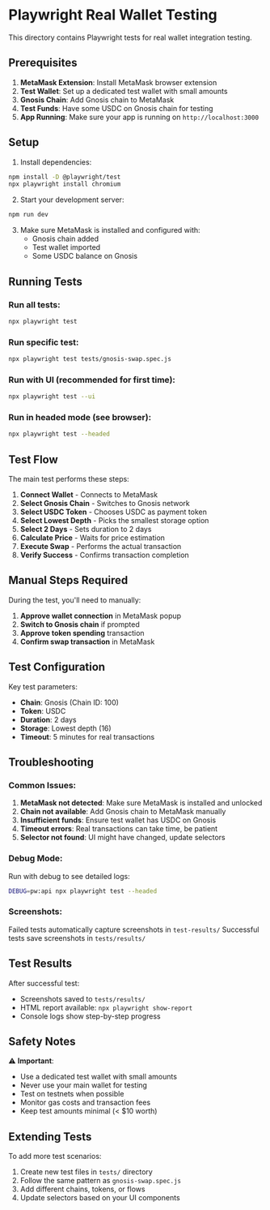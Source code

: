 # Playwright Real Wallet Testing

This directory contains Playwright tests for real wallet integration testing.

## Prerequisites

1. **MetaMask Extension**: Install MetaMask browser extension
2. **Test Wallet**: Set up a dedicated test wallet with small amounts
3. **Gnosis Chain**: Add Gnosis chain to MetaMask
4. **Test Funds**: Have some USDC on Gnosis chain for testing
5. **App Running**: Make sure your app is running on `http://localhost:3000`

## Setup

1. Install dependencies:

```bash
npm install -D @playwright/test
npx playwright install chromium
```

2. Start your development server:

```bash
npm run dev
```

3. Make sure MetaMask is installed and configured with:
   - Gnosis chain added
   - Test wallet imported
   - Some USDC balance on Gnosis

## Running Tests

### Run all tests:

```bash
npx playwright test
```

### Run specific test:

```bash
npx playwright test tests/gnosis-swap.spec.js
```

### Run with UI (recommended for first time):

```bash
npx playwright test --ui
```

### Run in headed mode (see browser):

```bash
npx playwright test --headed
```

## Test Flow

The main test performs these steps:

1. **Connect Wallet** - Connects to MetaMask
2. **Select Gnosis Chain** - Switches to Gnosis network
3. **Select USDC Token** - Chooses USDC as payment token
4. **Select Lowest Depth** - Picks the smallest storage option
5. **Select 2 Days** - Sets duration to 2 days
6. **Calculate Price** - Waits for price estimation
7. **Execute Swap** - Performs the actual transaction
8. **Verify Success** - Confirms transaction completion

## Manual Steps Required

During the test, you'll need to manually:

1. **Approve wallet connection** in MetaMask popup
2. **Switch to Gnosis chain** if prompted
3. **Approve token spending** transaction
4. **Confirm swap transaction** in MetaMask

## Test Configuration

Key test parameters:

- **Chain**: Gnosis (Chain ID: 100)
- **Token**: USDC
- **Duration**: 2 days
- **Storage**: Lowest depth (16)
- **Timeout**: 5 minutes for real transactions

## Troubleshooting

### Common Issues:

1. **MetaMask not detected**: Make sure MetaMask is installed and unlocked
2. **Chain not available**: Add Gnosis chain to MetaMask manually
3. **Insufficient funds**: Ensure test wallet has USDC on Gnosis
4. **Timeout errors**: Real transactions can take time, be patient
5. **Selector not found**: UI might have changed, update selectors

### Debug Mode:

Run with debug to see detailed logs:

```bash
DEBUG=pw:api npx playwright test --headed
```

### Screenshots:

Failed tests automatically capture screenshots in `test-results/`
Successful tests save screenshots in `tests/results/`

## Test Results

After successful test:

- Screenshots saved to `tests/results/`
- HTML report available: `npx playwright show-report`
- Console logs show step-by-step progress

## Safety Notes

⚠️ **Important**:

- Use a dedicated test wallet with small amounts
- Never use your main wallet for testing
- Test on testnets when possible
- Monitor gas costs and transaction fees
- Keep test amounts minimal (< $10 worth)

## Extending Tests

To add more test scenarios:

1. Create new test files in `tests/` directory
2. Follow the same pattern as `gnosis-swap.spec.js`
3. Add different chains, tokens, or flows
4. Update selectors based on your UI components
